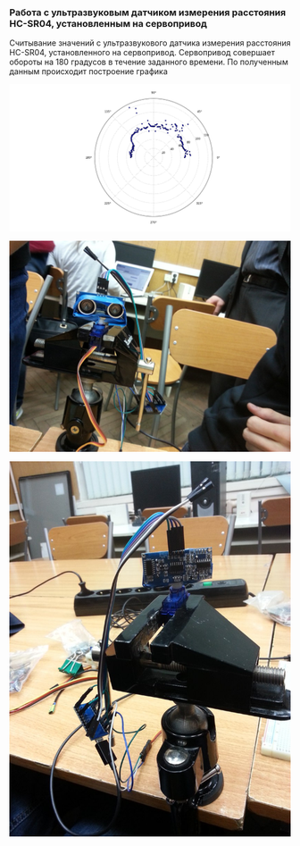 ### Работа с ультразвуковым датчиком измерения расстояния HC-SR04, установленным на сервопривод
Считывание значений с ультразвукового датчика измерения расстояния HC-SR04, установленного на сервопривод. Сервопривод совершает обороты на 180 градусов в течение заданного времени. По полученным данным происходит построение графика

![](graph.png)

![](photo_2.jpg)

![](photo_3.jpg)
